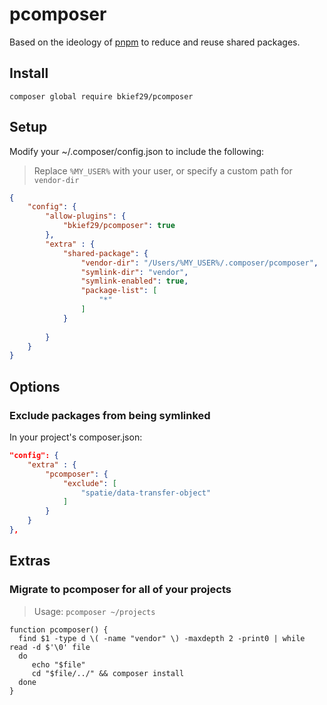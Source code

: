 # pcomposer

Based on the ideology of [pnpm](https://pnpm.io) to reduce and reuse shared packages.

## Install

`composer global require bkief29/pcomposer`

## Setup

Modify your ~/.composer/config.json to include the following:

> Replace `%MY_USER%` with your user, or specify a custom path for `vendor-dir`

```json
{
    "config": {
        "allow-plugins": {
            "bkief29/pcomposer": true
        },
        "extra" : {
            "shared-package": {
                "vendor-dir": "/Users/%MY_USER%/.composer/pcomposer",
                "symlink-dir": "vendor",
                "symlink-enabled": true,
                "package-list": [
                    "*"
                ]
            }
        
        }
    }
}

```

## Options

### Exclude packages from being symlinked

In your project's composer.json:

```json
"config": {
    "extra" : {
        "pcomposer": {
            "exclude": [
                "spatie/data-transfer-object"
            ]
        }
    }
},
```

## Extras

### Migrate to pcomposer for all of your projects

> Usage: `pcomposer ~/projects`

```shell
function pcomposer() {
  find $1 -type d \( -name "vendor" \) -maxdepth 2 -print0 | while read -d $'\0' file
  do
     echo "$file"
     cd "$file/../" && composer install
  done
}
```
